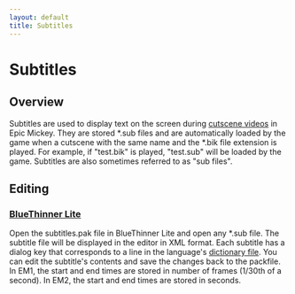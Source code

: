 ```yaml
---
layout: default
title: Subtitles
---
```


# Subtitles

## Overview

Subtitles are used to display text on the screen during [cutscene videos](cutscene-files) in Epic Mickey. They are stored *.sub files and are automatically loaded by the game when a cutscene with the same name and the *.bik file extension is played. For example, if "test.bik" is played, "test.sub" will be loaded by the game. Subtitles are also sometimes referred to as "sub files".

## Editing

### [BlueThinner Lite](./tools/bluethinner-lite)

Open the subtitles.pak file in BlueThinner Lite and open any *.sub file. The subtitle file will be displayed in the editor in XML format. Each subtitle has a dialog key that corresponds to a line in the language's [dictionary file](dictionary). You can edit the subtitle's contents and save the changes back to the packfile. In EM1, the start and end times are stored in number of frames (1/30th of a second). In EM2, the start and end times are stored in seconds.